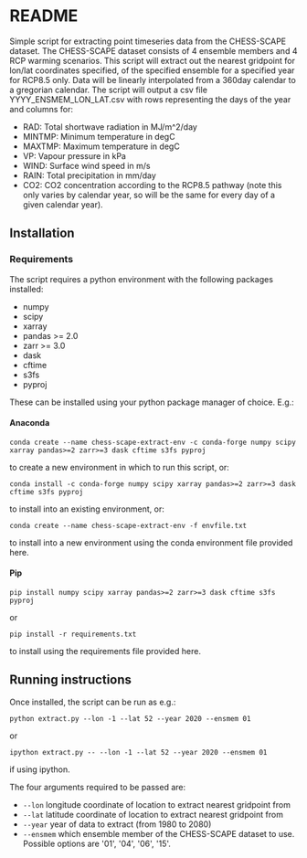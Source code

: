 # README

Simple script for extracting point timeseries data from the CHESS-SCAPE dataset. The CHESS-SCAPE dataset consists of 4 ensemble members and 4 RCP warming scenarios. This script will extract out the nearest gridpoint for lon/lat coordinates specified, of the specified ensemble for a specified year for RCP8.5 only. Data will be linearly interpolated from a 360day calendar to a gregorian calendar. The script will output a csv file YYYY_ENSMEM_LON_LAT.csv with rows representing the days of the year and columns for:
- RAD: Total shortwave radiation in MJ/m^2/day
- MINTMP: Minimum temperature in degC
- MAXTMP: Maximum temperature in degC
- VP: Vapour pressure in kPa
- WIND: Surface wind speed in m/s
- RAIN: Total precipitation in mm/day
- CO2: CO2 concentration according to the RCP8.5 pathway (note this only varies by calendar year, so will be the same for every day of a given calendar year). 

## Installation

### Requirements
The script requires a python environment with the following packages installed:
- numpy
- scipy
- xarray
- pandas >= 2.0
- zarr >= 3.0
- dask
- cftime
- s3fs
- pyproj

These can be installed using your python package manager of choice. E.g.:

#### Anaconda
```conda create --name chess-scape-extract-env -c conda-forge numpy scipy xarray pandas>=2 zarr>=3 dask cftime s3fs pyproj```

to create a new environment in which to run this script, or:

```conda install -c conda-forge numpy scipy xarray pandas>=2 zarr>=3 dask cftime s3fs pyproj```

to install into an existing environment, or:

```conda create --name chess-scape-extract-env -f envfile.txt```

to install into a new environment using the conda environment file provided here.

#### Pip

```pip install numpy scipy xarray pandas>=2 zarr>=3 dask cftime s3fs pyproj```

or

```pip install -r requirements.txt```

to install using the requirements file provided here.


## Running instructions

Once installed, the script can be run as e.g.:

```python extract.py --lon -1 --lat 52 --year 2020 --ensmem 01```

or 

```ipython extract.py -- --lon -1 --lat 52 --year 2020 --ensmem 01```

if using ipython.

The four arguments required to be passed are:
- ```--lon``` longitude coordinate of location to extract nearest gridpoint from
- ```--lat``` latitude coordinate of location to extract nearest gridpoint from
- ```--year``` year of data to extract (from 1980 to 2080)
- ```--ensmem``` which ensemble member of the CHESS-SCAPE dataset to use. Possible options are '01', '04', '06', '15'.

